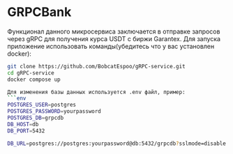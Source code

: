 # GRPCBank
Функционал данного микросервиса заключается в отправке запросов через gRPC для получения курса USDT с биржи Garantex.
Для запуска приложение использовать команды(убедитесь что у вас установлен docker):
```bash
git clone https://github.com/BobcatEspoo/gRPC-service.git
cd gRPC-service
docker compose up

Для изменения базы данных используется .env файл, пример:
```env
POSTGRES_USER=postgres
POSTGRES_PASSWORD=yourpassword
POSTGRES_DB=grpcdb
DB_HOST=db
DB_PORT=5432

DB_URL=postgres://postgres:yourpassword@db:5432/grpcdb?sslmode=disable

 
